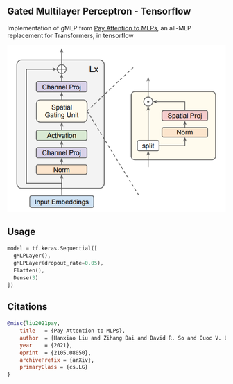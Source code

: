 ## Gated Multilayer Perceptron - Tensorflow

Implementation of gMLP from [Pay Attention to MLPs](https://arxiv.org/abs/2105.08050), an all-MLP replacement for Transformers, in tensorflow

![gMLP architecture](./gmlp.png "Overview of the gMLP architecture with Spatial Gating Unit (SGU)")


## Usage

```python
model = tf.keras.Sequential([
  gMLPLayer(),
  gMLPLayer(dropout_rate=0.05),
  Flatten(),
  Dense(3)
])
```


## Citations

```bibtex
@misc{liu2021pay,
    title   = {Pay Attention to MLPs},
    author  = {Hanxiao Liu and Zihang Dai and David R. So and Quoc V. Le},
    year    = {2021},
    eprint  = {2105.08050},
    archivePrefix = {arXiv},
    primaryClass = {cs.LG}
}
```